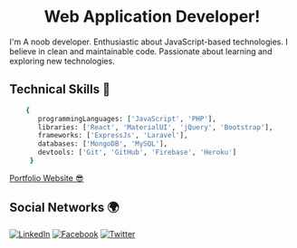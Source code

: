 <p align="center"> 
 <h1 align="center">Web Application Developer!</h1> 
</p> 
  
<p>I'm A noob developer. Enthusiastic about JavaScript-based technologies. I believe in clean and maintainable code. Passionate about learning and exploring new technologies.</p> 
 
<h2>Technical Skills 🥰</h2>

```sh
    {
       programmingLanguages: ['JavaScript', 'PHP'],
       libraries: ['React', 'MaterialUI', 'jQuery', 'Bootstrap'],
       frameworks: ['ExpressJs', 'Laravel'],
       databases: ['MongoDB', 'MySQL'],
       devtools: ['Git', 'GitHub', 'Firebase', 'Heroku']
     }
```

[Portfolio Website 😎](http://pronazmul.com/#home)

<h2>Social Networks 🌍</h2> 

[![LinkedIn][linkedin-shield]][linkedin-url]
[![Facebook][facebook-shield]][facebook-url]
[![Twitter][twitter-shield]][twitter-url]

<!-- MARKDOWN LINKS & IMAGES -->
[facebook-shield]: https://img.shields.io/badge/-Facebook-black.svg?style=flat-square&logo=facebook&color=555&logoColor=white
[facebook-url]: https://www.facebook.com/devnazmul
[twitter-shield]: https://img.shields.io/badge/-Twitter-black.svg?style=flat-square&logo=twitter&color=555&logoColor=white
[twitter-url]: https://twitter.com/pronazmul
[linkedin-shield]: https://img.shields.io/badge/-LinkedIn-black.svg?style=flat-square&logo=linkedin&colorB=555
[linkedin-url]: https://www.linkedin.com/in/pronazmul/


